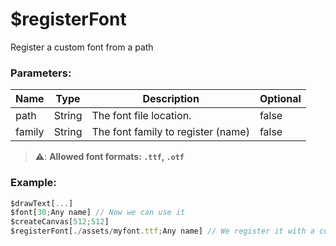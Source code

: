 # $registerFont
Register a custom font from a path

### Parameters:
| Name         | Type     | Description                        | Optional    |
| ------------ | -------- | ---------------------------------- | ----------- |
| path         | String   | The font file location.            | false       |
| family       | String   | The font family to register (name) | false       |

> ⚠️: **Allowed font formats: `.ttf`, `.otf`**

### Example:

```js
$drawText[...]
$font[30;Any name] // Now we can use it
$createCanvas[512;512]
$registerFont[./assets/myfont.ttf;Any name] // We register it with a custon name
```
